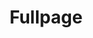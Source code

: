 ---
id: 20
title: Fullpage
caption: Custom Code
url: https://didgustm.github.io/myOnePage/
type: Script
role: My part - 100%
device: PC, Mobile
---